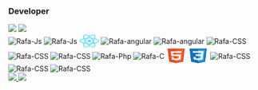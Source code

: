 ### Developer

<div>
  <img height="180em" src="https://github-readme-stats.vercel.app/api?username=hugoqueiros-parfois&theme=blue-green&include_all_commits=true&count_private=true"/>
  <img height="180em" src="https://github-readme-stats.vercel.app/api/top-langs/?username=hugoqueiros-parfois&layout=compact&langs_count=16&theme=blue-green"/>
</div>

<div style="display: inline_block><br>
  <img align="center" alt="Rafa-Js" height="30" width="40" src="https://raw.githubusercontent.com/jmnote/z-icons/master/svg/javascript.svg">
  <img align="center" alt="Rafa-Js" height="30" width="40" src="https://raw.githubusercontent.com/jmnote/z-icons/master/svg/javascript.svg">                               <img align="center" alt="Rafa-Js" height="30" width="40" src="https://raw.githubusercontent.com/jmnote/z-icons/master/svg/java.svg">
  <img align="center" alt="Rafa-React" height="30" width="40" src="https://raw.githubusercontent.com/devicons/devicon/master/icons/react/react-original.svg">
  <img align="center" alt="Rafa-angular" height="30" width="40" src="https://cdn.jsdelivr.net/gh/devicons/devicon/icons/angularjs/angularjs-original.svg">
  <img align="center" alt="Rafa-angular" height="30" width="40" src="https://cdn.jsdelivr.net/gh/devicons/devicon/icons/typescript/typescript-original.svg" />      
  <img align="center" alt="Rafa-CSS" height="60" width="40" src="https://cdn.jsdelivr.net/gh/devicons/devicon/icons/ionic/ionic-original.svg" />   
  <img align="center" alt="Rafa-CSS" height="60" width="40" src="https://cdn.jsdelivr.net/gh/devicons/devicon/icons/android/android-plain.svg" />
  <img align="center" alt="Rafa-CSS" height="60" width="40" src="https://cdn.jsdelivr.net/gh/devicons/devicon/icons/apple/apple-original.svg" />      
  <img align="center" alt="Rafa-Php" height="30" width="40" src="https://raw.githubusercontent.com/jmnote/z-icons/master/svg/php.svg">
  <img align="center" alt="Rafa-C" height="30" width="40" src="https://raw.githubusercontent.com/jmnote/z-icons/master/svg/csharp.svg">
  <img align="center" alt="Rafa-CSS" height="30" width="40" src="https://raw.githubusercontent.com/devicons/devicon/master/icons/html5/html5-original.svg">  
  <img align="center" alt="Rafa-CSS" height="30" width="40" src="https://raw.githubusercontent.com/devicons/devicon/master/icons/css3/css3-original.svg"> 
  <img align="center" alt="Rafa-CSS" height="100" width="60" src="https://cdn.jsdelivr.net/gh/devicons/devicon/icons/mysql/mysql-original-wordmark.svg" />
  <img align="center" alt="Rafa-CSS" height="100" width="60" src="https://cdn.jsdelivr.net/gh/devicons/devicon/icons/oracle/oracle-original.svg" />
  <img align="center" alt="Rafa-CSS" height="100" width="60" src="https://cdn.jsdelivr.net/gh/devicons/devicon/icons/nodejs/nodejs-original-wordmark.svg" />        
                                                                                                                                                                       
</div>

<div>
  <a href="https://www.linkedin.com/in/hugoqueir%C3%B3s/" target="_blank"><img src="https://img.shields.io/badge/-LinkedIn-%23007785?style=for-the-badge&logo=linkedin&logoColor=white" target="_blank"> </a>
  <a href = "mailto:hugo-_queiros@hotmail.com"><img src="https://img.shields.io/badge/Gmail-D14836?style=for-the-badge&logo=gmail&logoColor=white" target="_blank"> </a>
          

</div>
